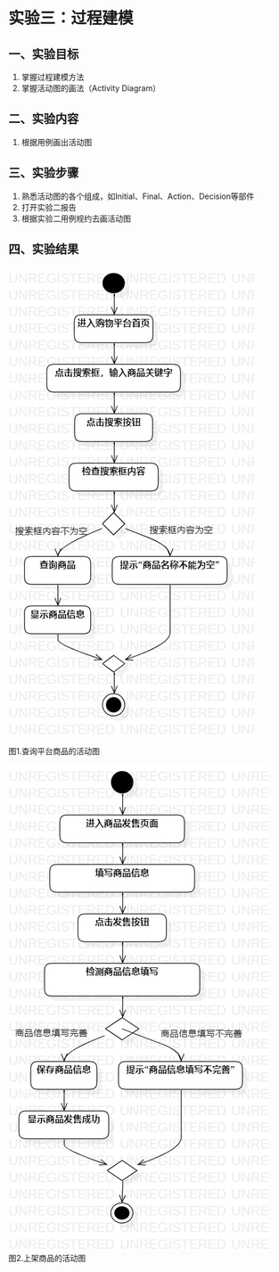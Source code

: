 # 实验三：过程建模

## 一、实验目标
1. 掌握过程建模方法
2. 掌握活动图的画法（Activity Diagram）

## 二、实验内容
1. 根据用例画出活动图

## 三、实验步骤
1. 熟悉活动图的各个组成，如Initial、Final、Action、Decision等部件
2. 打开实验二报告
3. 根据实验二用例规约去画活动图

## 四、实验结果

![第一个活动图](./search.jpg)  
图1.查询平台商品的活动图

![第二个活动图](./add.jpg)  
图2.上架商品的活动图
